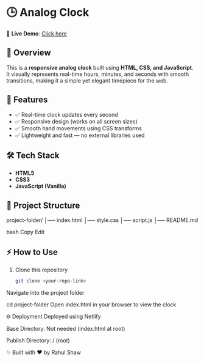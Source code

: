 # 🕒 Analog Clock  

🔗 **Live Demo**: [Click here](https://analogous.netlify.app/)  

## 📌 Overview  
This is a **responsive analog clock** built using **HTML, CSS, and JavaScript**.  
It visually represents real-time hours, minutes, and seconds with smooth transitions, making it a simple yet elegant timepiece for the web.  

## 🚀 Features  
- ✅ Real-time clock updates every second  
- ✅ Responsive design (works on all screen sizes)  
- ✅ Smooth hand movements using CSS transforms  
- ✅ Lightweight and fast — no external libraries used  

## 🛠️ Tech Stack  
- **HTML5**  
- **CSS3**  
- **JavaScript (Vanilla)**  

## 📂 Project Structure  
project-folder/
│── index.html
│── style.css
│── script.js
│── README.md

bash
Copy
Edit

## ⚡ How to Use  
1. Clone this repository  
   ```bash
   git clone <your-repo-link>
Navigate into the project folder


cd project-folder
Open index.html in your browser to view the clock

🌐 Deployment
Deployed using Netlify

Base Directory: Not needed (index.html at root)

Publish Directory: / (root)



✨ Built with ❤️ by Rahul Shaw